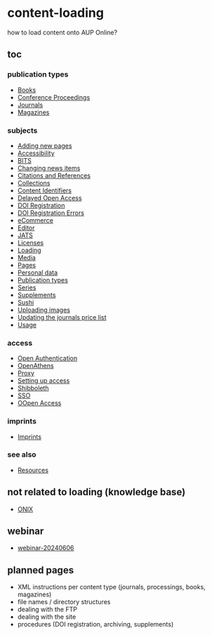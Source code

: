 # content-loading
how to load content onto AUP Online?

## toc

### publication types
- [Books](https://amsterdamuniversitypress.github.io/content-loading/books)
- [Conference Proceedings](https://amsterdamuniversitypress.github.io/content-loading/conferenceproceedings)
- [Journals](https://amsterdamuniversitypress.github.io/content-loading/journals)
- [Magazines](https://amsterdamuniversitypress.github.io/content-loading/magazines)

### subjects
- [Adding new pages](https://amsterdamuniversitypress.github.io/content-loading/addingnewpages)
- [Accessibility](https://amsterdamuniversitypress.github.io/content-loading/accessibility)
- [BITS](https://amsterdamuniversitypress.github.io/content-loading/bits)
- [Changing news items](https://amsterdamuniversitypress.github.io/content-loading/changingnewsitems)
- [Citations and References](https://amsterdamuniversitypress.github.io/content-loading/citationsreferences)
- [Collections](https://amsterdamuniversitypress.github.io/content-loading/collections)
- [Content Identifiers](https://amsterdamuniversitypress.github.io/content-loading/contentidentifiers)
- [Delayed Open Access](https://amsterdamuniversitypress.github.io/content-loading/delayedopenaccess)
- [DOI Registration](https://amsterdamuniversitypress.github.io/content-loading/doiregistration)
- [DOI Registration Errors](https://amsterdamuniversitypress.github.io/content-loading/doiregistrationerrors)
- [eCommerce](https://amsterdamuniversitypress.github.io/content-loading/ecommerce)
- [Editor](https://amsterdamuniversitypress.github.io/content-loading/editor)
- [JATS](https://amsterdamuniversitypress.github.io/content-loading/jats)
- [Licenses](https://amsterdamuniversitypress.github.io/content-loading/licenses)
- [Loading](https://amsterdamuniversitypress.github.io/content-loading/loading)
- [Media](https://amsterdamuniversitypress.github.io/content-loading/media)
- [Pages](https://amsterdamuniversitypress.github.io/content-loading/pages)
- [Personal data](https://amsterdamuniversitypress.github.io/content-loading/personaldata)
- [Publication types](https://amsterdamuniversitypress.github.io/content-loading/publicationtypes)
- [Series](https://amsterdamuniversitypress.github.io/content-loading/series)
- [Supplements](https://amsterdamuniversitypress.github.io/content-loading/supplements)
- [Sushi](https://amsterdamuniversitypress.github.io/content-loading/sushi)
- [Uploading images](https://amsterdamuniversitypress.github.io/content-loading/uploadingimages)
- [Updating the journals price list](https://amsterdamuniversitypress.github.io/content-loading/updatingjournalspricelist)
- [Usage](https://amsterdamuniversitypress.github.io/content-loading/usage)

### access
- [Open Authentication](https://amsterdamuniversitypress.github.io/content-loading/openauthentication)
- [OpenAthens](https://amsterdamuniversitypress.github.io/content-loading/openathens)
- [Proxy](https://amsterdamuniversitypress.github.io/content-loading/proxy)
- [Setting up access](https://amsterdamuniversitypress.github.io/content-loading/settingupaccess)
- [Shibboleth](https://amsterdamuniversitypress.github.io/content-loading/shibboleth)
- [SSO](https://amsterdamuniversitypress.github.io/content-loading/sso)
- [OOpen Access](https://amsterdamuniversitypress.github.io/content-loading/openaccess)

### imprints
- [Imprints](https://amsterdamuniversitypress.github.io/content-loading/imprints)

### see also
- [Resources](https://amsterdamuniversitypress.github.io/content-loading/resources)


## not related to loading (knowledge base)
- [ONIX](https://amsterdamuniversitypress.github.io/content-loading/onix)

## webinar
- [webinar-20240606](https://amsterdamuniversitypress.github.io/content-loading/webinar-20240606)

## planned pages

- XML instructions per content type (journals, processings, books, magazines)
- file names / directory structures
- dealing with the FTP
- dealing with the site
- procedures (DOI registration, archiving, supplements)
